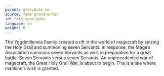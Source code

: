 ```yaml
---
parent: attribute.ce
source: fate-grand-order
id: fate-apocrypha
language: en
weight: 0
---
```


The Yggdmillennia Family created a rift in the world of magecraft by seizing the Holy Grail and summoning seven Servants. In response, the Mage’s Association summons seven Servants as well, in preparation for a great battle.
Seven Servants versus seven Servants. An unprecedented war of magecraft, the Great Holy Grail War, is about to begin.
This is a tale where mankind’s wish is granted.
